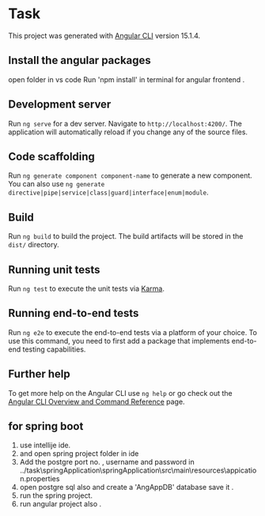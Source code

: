 # Task 
This project was generated with [Angular CLI](https://github.com/angular/angular-cli) version 15.1.4.
## Install the angular packages 
open folder in vs code 
Run 'npm install' in terminal for angular frontend .
## Development server

Run `ng serve` for a dev server. Navigate to `http://localhost:4200/`. The application will automatically reload if you change any of the source files.

## Code scaffolding

Run `ng generate component component-name` to generate a new component. You can also use `ng generate directive|pipe|service|class|guard|interface|enum|module`.

## Build

Run `ng build` to build the project. The build artifacts will be stored in the `dist/` directory.

## Running unit tests

Run `ng test` to execute the unit tests via [Karma](https://karma-runner.github.io).

## Running end-to-end tests

Run `ng e2e` to execute the end-to-end tests via a platform of your choice. To use this command, you need to first add a package that implements end-to-end testing capabilities.

## Further help

To get more help on the Angular CLI use `ng help` or go check out the [Angular CLI Overview and Command Reference](https://angular.io/cli) page.

## for spring boot 
1. use intellije ide.
2. and open spring project folder in ide
3.  Add the postgre port no. , username and password in ../task\springApplication\springApplication\src\main\resources\appication.properties
4. open postgre sql also and create a 'AngAppDB' database save it .
5. run the spring project.
6. run angular project also . 
